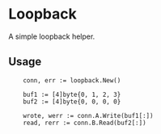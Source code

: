 # Loopback

A simple loopback helper.

## Usage

		conn, err := loopback.New()

		buf1 := [4]byte{0, 1, 2, 3}
		buf2 := [4]byte{0, 0, 0, 0}

		wrote, werr := conn.A.Write(buf1[:])
		read, rerr := conn.B.Read(buf2[:])
